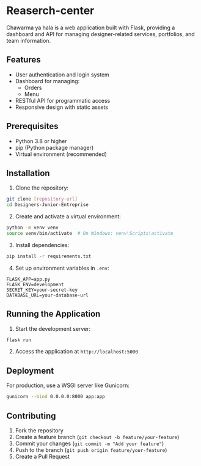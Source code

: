 # Reaserch-center

Chawarma ya hala is a web application built with Flask, providing a dashboard and API for managing designer-related services, portfolios, and team information.

## Features

- User authentication and login system
- Dashboard for managing:
  - Orders
  - Menu
- RESTful API for programmatic access
- Responsive design with static assets

## Prerequisites

- Python 3.8 or higher
- pip (Python package manager)
- Virtual environment (recommended)

## Installation

1. Clone the repository:
```bash
git clone [repository-url]
cd Designers-Junior-Entreprise
```

2. Create and activate a virtual environment:
```bash
python -m venv venv
source venv/bin/activate  # On Windows: venv\Scripts\activate
```

3. Install dependencies:
```bash
pip install -r requirements.txt
```

4. Set up environment variables in `.env`:
```
FLASK_APP=app.py
FLASK_ENV=development
SECRET_KEY=your-secret-key
DATABASE_URL=your-database-url
```

## Running the Application

1. Start the development server:
```bash
flask run
```

2. Access the application at `http://localhost:5000`

## Deployment

For production, use a WSGI server like Gunicorn:
```bash
gunicorn --bind 0.0.0.0:8000 app:app
```

## Contributing

1. Fork the repository
2. Create a feature branch (`git checkout -b feature/your-feature`)
3. Commit your changes (`git commit -m "Add your feature"`)
4. Push to the branch (`git push origin feature/your-feature`)
5. Create a Pull Request
